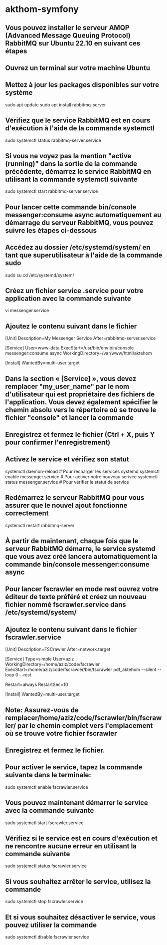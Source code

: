 # akthom-symfony

## Vous pouvez installer le serveur AMQP (Advanced Message Queuing Protocol) RabbitMQ sur Ubuntu 22.10 en suivant ces étapes

## Ouvrez un terminal sur votre machine Ubuntu

## Mettez à jour les packages disponibles sur votre système

sudo apt update
sudo apt install rabbitmq-server

## Vérifiez que le service RabbitMQ est en cours d'exécution à l'aide de la commande systemctl

sudo systemctl status rabbitmq-server.service

## Si vous ne voyez pas la mention "active (running)" dans la sortie de la commande précédente, démarrez le service RabbitMQ en utilisant la commande systemctl suivante

sudo systemctl start rabbitmq-server.service

## Pour lancer cette commande bin/console messenger:consume async automatiquement au démarrage du serveur RabbitMQ, vous pouvez suivre les étapes ci-dessous

## Accédez au dossier /etc/systemd/system/ en tant que superutilisateur à l'aide de la commande sudo

sudo su
cd /etc/systemd/system/

## Créez un fichier service .service pour votre application avec la commande suivante

vi messenger.service

## Ajoutez le contenu suivant dans le fichier

[Unit]
Description=My Messenger Service
After=rabbitmq-server.service

[Service]
User=www-data
ExecStart=/usr/bin/env bin/console messenger:consume async
WorkingDirectory=/var/www/html/aktehom

[Install]
WantedBy=multi-user.target

## Dans la section « [Service] », vous devez remplacer "my_user_name" par le nom d'utilisateur qui est propriétaire des fichiers de l'application. Vous devez également spécifier le chemin absolu vers le répertoire où se trouve le fichier "console" et lancer la commande

## Enregistrez et fermez le fichier (Ctrl + X, puis Y pour confirmer l'enregistrement)

## Activez le service et vérifiez son statut

systemctl daemon-reload    # Pour recharger les services systemd
systemctl enable messenger.service   # Pour activer notre nouveau serivce
systemctl status messenger.service   # Pour vérifier le statut de service

## Redémarrez le serveur RabbitMQ pour vous assurer que le nouvel ajout fonctionne correctement

systemctl restart rabbitmq-server

## À partir de maintenant, chaque fois que le serveur RabbitMQ démarre, le service systemd que vous avez créé lancera automatiquement la commande bin/console messenger:consume async

## Pour lancer fscrawler en mode rest ouvrez votre éditeur de texte préféré et créez un nouveau fichier nommé fscrawler.service dans /etc/systemd/system/

## Ajoutez le contenu suivant dans le fichier fscrawler.service

[Unit]
Description=FSCrawler
After=network.target

[Service]
Type=simple
User=aziz
WorkingDirectory=/home/aziz/code/fscrawler
ExecStart=/home/aziz/code/fscrawler/bin/fscrawler pdf_aktehom --silent --loop 0 --rest

Restart=always
RestartSec=10

[Install]
WantedBy=multi-user.target

## Note: Assurez-vous de remplacer/home/aziz/code/fscrawler/bin/fscrawler/ par le chemin complet vers l'emplacement où se trouve votre fichier fscrawler

## Enregistrez et fermez le fichier.

## Pour activer le service, tapez la commande suivante dans le terminale:

sudo systemctl enable fscrawler.service

## Vous pouvez maintenant démarrer le service avec la commande suivante

sudo systemctl start fscrawler.service

## Vérifiez si le service est en cours d'exécution et ne rencontre aucune erreur en utilisant la commande suivante

sudo systemctl status fscrawler.service

## Si vous souhaitez arrêter le service, utilisez la commande

sudo systemctl stop fscrawler.service

## Et si vous souhaitez désactiver le service, vous pouvez utiliser la commande

sudo systemctl disable fscrawler.service
